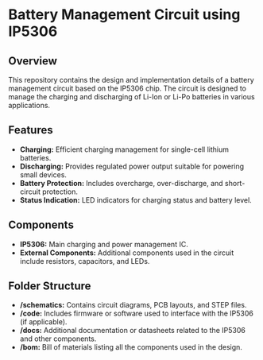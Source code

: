 # Battery Management Circuit using IP5306

## Overview
This repository contains the design and implementation details of a battery management circuit based on the IP5306 chip. The circuit is designed to manage the charging and discharging of Li-Ion or Li-Po batteries in various applications.

## Features
- **Charging:** Efficient charging management for single-cell lithium batteries.
- **Discharging:** Provides regulated power output suitable for powering small devices.
- **Battery Protection:** Includes overcharge, over-discharge, and short-circuit protection.
- **Status Indication:** LED indicators for charging status and battery level.

## Components
- **IP5306:** Main charging and power management IC.
- **External Components:** Additional components used in the circuit include resistors, capacitors, and LEDs.

## Folder Structure
- **/schematics:** Contains circuit diagrams, PCB layouts, and STEP files.
- **/code:** Includes firmware or software used to interface with the IP5306 (if applicable).
- **/docs:** Additional documentation or datasheets related to the IP5306 and other components.
- **/bom:** Bill of materials listing all the components used in the design.

